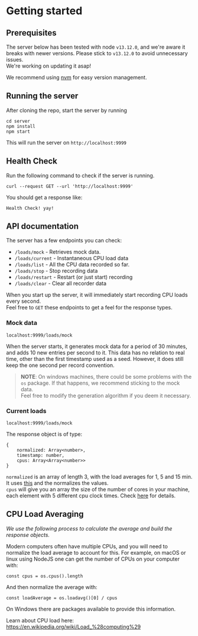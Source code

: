 # Getting started

## Prerequisites

The server below has been tested with node `v13.12.0`, and we're aware it breaks with newer versions. Please stick to `v13.12.0` to avoid unnecessary issues.  
We're working on updating it asap!

We recommend using [nvm](https://github.com/nvm-sh/nvm) for easy version management.   

## Running the server

After cloning the repo, start the server by running

```
cd server
npm install
npm start
```
This will run the server on `http://localhost:9999`

## Health Check

Run the following command to check if the server is running.

```
curl --request GET --url 'http://localhost:9999'
```

You should get a response like:

```
Health Check! yay!
```

## API documentation

The server has a few endpoints you can check:

* `/loads/mock` - Retrieves mock data.  
* `/loads/current` - Instantaneous CPU load data
* `/loads/list` - All the CPU data recorded so far.
* `/loads/stop` - Stop recording data
* `/loads/restart` - Restart (or just start) recording
* `/loads/clear` - Clear all recorder data

When you start up the server, it will immediately start recording CPU loads every second.  
Feel free to `GET` these endpoints to get a feel for the response types.  

### Mock data

```
localhost:9999/loads/mock
```

When the server starts, it generates mock data for a period of 30 minutes, and adds 10 new entries per second to it. This data has no relation to real time, other than the first timestamp used as a seed. However, it does still keep the one second per record convention.   


>**NOTE**: On windows machines, there could be some problems with the `os` package. If that happens, we recommend sticking to the mock data.   
>Feel free to modify the generation algorithm if you deem it necessary.  


### Current loads

```
localhost:9999/loads/mock
```

The response object is of type:
```
{
    normalized: Array<number>,
    timestamp: number,
    cpus: Array<Array<number>>
}
```

`normalized` is an array of length 3, with the load averages for 1, 5 and 15 min. It uses [this](https://nodejs.org/api/os.html#os_os_loadavg) and the normalizes the values.   
`cpus` will give you an array the size of the number of cores in your machine, each element with 5 different cpu clock times. Check [here](https://nodejs.org/api/os.html#os_os_cpus) for details.   


## CPU Load Averaging

*We use the following process to calculate the average and build the response objects.*


Modern computers often have multiple CPUs, and you will need to normalize the load average to account for this. For example, on macOS or linux using NodeJS one can get the number of CPUs on your computer with:

`const cpus = os.cpus().length`

And then normalize the average with:

`const loadAverage = os.loadavg()[0] / cpus`

On Windows there are packages available to provide this information. 

Learn about CPU load here: https://en.wikipedia.org/wiki/Load_%28computing%29

